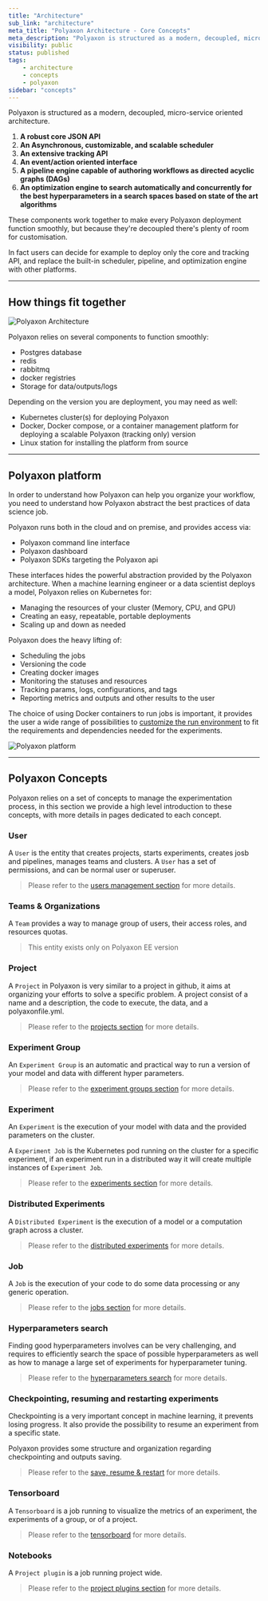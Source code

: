 ```yaml
---
title: "Architecture"
sub_link: "architecture"
meta_title: "Polyaxon Architecture - Core Concepts"
meta_description: "Polyaxon is structured as a modern, decoupled, micro-services oriented platform. Discover how things fit together at Polyaxon."
visibility: public
status: published
tags:
    - architecture
    - concepts
    - polyaxon
sidebar: "concepts"
---
```


Polyaxon is structured as a modern, decoupled, micro-service oriented architecture.


1. **A robust core JSON API**
2. **An Asynchronous, customizable, and scalable scheduler**
3. **An extensive tracking API**
4. **An event/action oriented interface**
5. **A pipeline engine capable of authoring workflows as directed acyclic graphs (DAGs)**
4. **An optimization engine to search automatically and concurrently for the best hyperparameters in a search spaces based on state of the art algorithms**

These components work together to make every Polyaxon deployment function smoothly, 
but because they're decoupled there's plenty of room for customisation.

In fact users can decide for example to deploy only the core and tracking API, and replace the built-in scheduler, pipeline, and optimization engine with other platforms.

---

## How things fit together

![Polyaxon Architecture](../../content/images/concepts/architecture/polyaxon_architecture.png)

Polyaxon relies on several components to function smoothly:

 * Postgres database
 * redis
 * rabbitmq
 * docker registries
 * Storage for data/outputs/logs

Depending on the version you are deployment, you may need as well:

 * Kubernetes cluster(s) for deploying Polyaxon
 * Docker, Docker compose, or a container management platform for deploying a scalable Polyaxon (tracking only) version
 * Linux station for installing the platform from source
 
---

## Polyaxon platform

In order to understand how Polyaxon can help you organize your workflow,
you need to understand how Polyaxon abstract the best practices of data science job.

Polyaxon runs both in the cloud and on premise, and provides access via:

 * Polyaxon command line interface
 * Polyaxon dashboard
 * Polyaxon SDKs targeting the Polyaxon api


These interfaces hides the powerful abstraction provided by the Polyaxon architecture.
When a machine learning engineer or a data scientist deploys a model,
Polyaxon relies on Kubernetes for:

 * Managing the resources of your cluster (Memory, CPU, and GPU)
 * Creating an easy, repeatable, portable deployments
 * Scaling up and down as needed

Polyaxon does the heavy lifting of:

 * Scheduling the jobs
 * Versioning the code
 * Creating docker images
 * Monitoring the statuses and resources
 * Tracking params, logs, configurations, and tags
 * Reporting metrics and outputs and other results to the user

The choice of using Docker containers to run jobs is important,
it provides the user a wide range of possibilities to [customize the run environment](/configuration/custom-run-environment/)
to fit the requirements and dependencies needed for the experiments.

![Polyaxon platform](../../content/images/concepts/architecture/polyaxon_platform.png)

---

## Polyaxon Concepts

Polyaxon relies on a set of concepts to manage the experimentation process,
in this section we provide a high level introduction to these concepts,
with more details in pages dedicated to each concept.


### User

A `User` is the entity that creates projects, starts experiments, creates josb and pipelines, manages teams and clusters.
A `User` has a set of permissions, and can be normal user or superuser.

> Please refer to the [users management section](/configuration/users-management/) for more details.

### Teams & Organizations

A `Team` provides a way to manage group of users, their access roles, and resources quotas.

<blockquote class="warning"> This entity exists only on Polyaxon EE version</blockquote>


### Project

A `Project` in Polyaxon is very similar to a project in github,
it aims at organizing your efforts to solve a specific problem.
A project consist of a name and a description, the code to execute, the data, and a polyaxonfile.yml.

> Please refer to the [projects section](/concepts/projects/) for more details.


### Experiment Group

An `Experiment Group` is an automatic and practical way to run a version of your model and data with different hyper parameters.

> Please refer to the [experiment groups section](/concepts/experiment-groups/) for more details.


### Experiment

An `Experiment` is the execution of your model with data and the provided parameters on the cluster.

A `Experiment Job` is the Kubernetes pod running on the cluster for a specific experiment,
if an experiment run in a distributed way it will create multiple instances of `Experiment Job`.

> Please refer to the [experiments section](/concepts/experiments/) for more details.


### Distributed Experiments

A `Distributed Experiment` is the execution of a model or a computation graph across a cluster.

> Please refer to the [distributed experiments](/concepts/distributed-experiments/) for more details.


### Job

A `Job` is the execution of your code to do some data processing or any generic operation.

> Please refer to the [jobs section](/concepts/jobs/) for more details.


### Hyperparameters search

Finding good hyperparameters involves can be very challenging,
and requires to efficiently search the space of possible hyperparameters as well as
how to manage a large set of experiments for hyperparameter tuning.

> Please refer to the [hyperparameters search](/concepts/hyperparameters-optimization/) for more details.


### Checkpointing, resuming and restarting experiments

Checkpointing is a very important concept in machine learning, it prevents losing progress.
It also provide the possibility to resume an experiment from a specific state.

Polyaxon provides some structure and organization regarding checkpointing and outputs saving.


> Please refer to the [save, resume & restart](/concepts/save-resume-restart/) for more details.


### Tensorboard

A `Tensorboard` is a job running to visualize the metrics of an experiment,
the experiments of a group, or of a project.

> Please refer to the [tensorboard](/concepts/tensorboards/) for more details.

### Notebooks

A `Project plugin` is a job running project wide.

> Please refer to the [project plugins section](/concepts/notebooks/) for more details.
